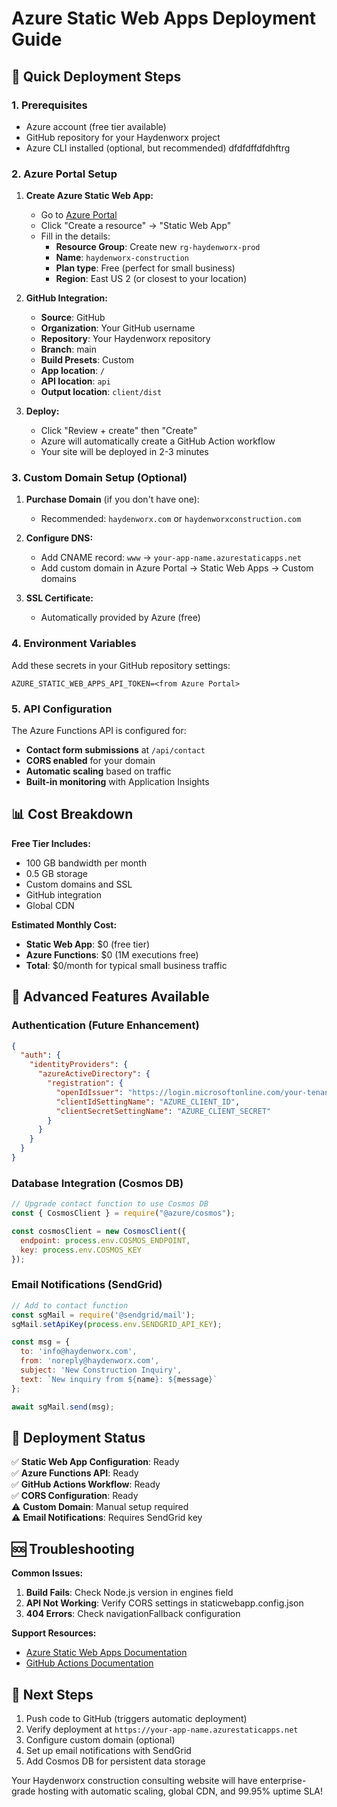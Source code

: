 # Azure Static Web Apps Deployment Guide

## 🚀 Quick Deployment Steps

### 1. Prerequisites
- Azure account (free tier available)
- GitHub repository for your Haydenworx project
- Azure CLI installed (optional, but recommended)
dfdfdffdfdhftrg
### 2. Azure Portal Setup

1. **Create Azure Static Web App:**
   - Go to [Azure Portal](https://portal.azure.com)
   - Click "Create a resource" → "Static Web App"
   - Fill in the details:
     - **Resource Group**: Create new `rg-haydenworx-prod`
     - **Name**: `haydenworx-construction`
     - **Plan type**: Free (perfect for small business)
     - **Region**: East US 2 (or closest to your location)

2. **GitHub Integration:**
   - **Source**: GitHub
   - **Organization**: Your GitHub username
   - **Repository**: Your Haydenworx repository
   - **Branch**: main
   - **Build Presets**: Custom
   - **App location**: `/`
   - **API location**: `api`
   - **Output location**: `client/dist`

3. **Deploy:**
   - Click "Review + create" then "Create"
   - Azure will automatically create a GitHub Action workflow
   - Your site will be deployed in 2-3 minutes

### 3. Custom Domain Setup (Optional)

1. **Purchase Domain** (if you don't have one):
   - Recommended: `haydenworx.com` or `haydenworxconstruction.com`

2. **Configure DNS:**
   - Add CNAME record: `www` → `your-app-name.azurestaticapps.net`
   - Add custom domain in Azure Portal → Static Web Apps → Custom domains

3. **SSL Certificate:**
   - Automatically provided by Azure (free)

### 4. Environment Variables

Add these secrets in your GitHub repository settings:

```
AZURE_STATIC_WEB_APPS_API_TOKEN=<from Azure Portal>
```

### 5. API Configuration

The Azure Functions API is configured for:
- **Contact form submissions** at `/api/contact`
- **CORS enabled** for your domain
- **Automatic scaling** based on traffic
- **Built-in monitoring** with Application Insights

## 📊 Cost Breakdown

**Free Tier Includes:**
- 100 GB bandwidth per month
- 0.5 GB storage
- Custom domains and SSL
- GitHub integration
- Global CDN

**Estimated Monthly Cost:**
- **Static Web App**: $0 (free tier)
- **Azure Functions**: $0 (1M executions free)
- **Total**: $0/month for typical small business traffic

## 🔧 Advanced Features Available

### Authentication (Future Enhancement)
```json
{
  "auth": {
    "identityProviders": {
      "azureActiveDirectory": {
        "registration": {
          "openIdIssuer": "https://login.microsoftonline.com/your-tenant-id/v2.0",
          "clientIdSettingName": "AZURE_CLIENT_ID",
          "clientSecretSettingName": "AZURE_CLIENT_SECRET"
        }
      }
    }
  }
}
```

### Database Integration (Cosmos DB)
```javascript
// Upgrade contact function to use Cosmos DB
const { CosmosClient } = require("@azure/cosmos");

const cosmosClient = new CosmosClient({
  endpoint: process.env.COSMOS_ENDPOINT,
  key: process.env.COSMOS_KEY
});
```

### Email Notifications (SendGrid)
```javascript
// Add to contact function
const sgMail = require('@sendgrid/mail');
sgMail.setApiKey(process.env.SENDGRID_API_KEY);

const msg = {
  to: 'info@haydenworx.com',
  from: 'noreply@haydenworx.com',
  subject: 'New Construction Inquiry',
  text: `New inquiry from ${name}: ${message}`
};

await sgMail.send(msg);
```

## 🚦 Deployment Status

✅ **Static Web App Configuration**: Ready  
✅ **Azure Functions API**: Ready  
✅ **GitHub Actions Workflow**: Ready  
✅ **CORS Configuration**: Ready  
⚠️ **Custom Domain**: Manual setup required  
⚠️ **Email Notifications**: Requires SendGrid key  

## 🆘 Troubleshooting

**Common Issues:**

1. **Build Fails**: Check Node.js version in engines field
2. **API Not Working**: Verify CORS settings in staticwebapp.config.json
3. **404 Errors**: Check navigationFallback configuration

**Support Resources:**
- [Azure Static Web Apps Documentation](https://docs.microsoft.com/en-us/azure/static-web-apps/)
- [GitHub Actions Documentation](https://docs.github.com/en/actions)

## 🎯 Next Steps

1. Push code to GitHub (triggers automatic deployment)
2. Verify deployment at `https://your-app-name.azurestaticapps.net`
3. Configure custom domain (optional)
4. Set up email notifications with SendGrid
5. Add Cosmos DB for persistent data storage

Your Haydenworx construction consulting website will have enterprise-grade hosting with automatic scaling, global CDN, and 99.95% uptime SLA!
